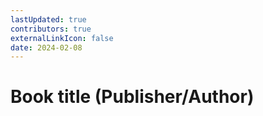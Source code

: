 ```yaml
---
lastUpdated: true
contributors: true
externalLinkIcon: false
date: 2024-02-08
---
```

# Book title (Publisher/Author)